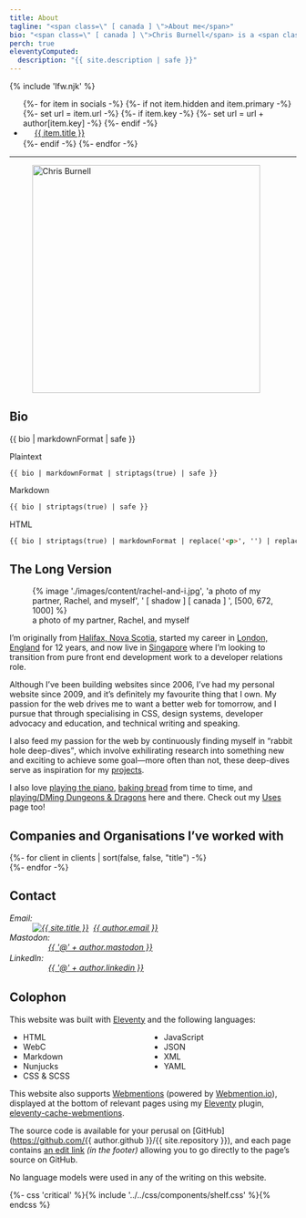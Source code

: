 ```yaml
---
title: About
tagline: "<span class=\" [ canada ] \">About me</span>"
bio: "<span class=\" [ canada ] \">Chris Burnell</span> is a <span class=\" [ canada ] \">Canadian</span> Front End Developer / Software Engineer. He was a passionate volunteer Organiser for the [State of the Browser](https://stateofthebrowser.com) conference from 2018 to 2023, having brought together over 50 leading speakers to the delight of 150+ attendees each year. He’s [“Ravenous for CSS”](https://chrisburnell.com/tag/css/), often found [rabbit-hole deep-diving](https://chrisburnell.com/projects/), and his [Webmention Plugin](https://chrisburnell.com/eleventy-cache-webmentions/) for [Eleventy](https://11ty.dev) helps people connect across the [Fediverse](https://en.wikipedia.org/wiki/Fediverse) and [IndieWeb](https://indieweb.org)."
perch: true
eleventyComputed:
  description: "{{ site.description | safe }}"
---
```


{% include 'lfw.njk' %}

<p hidden><strong>I’ve got a <a href="https://chrisburnell.com/cv/">CV / resumé</a>, if that’s what you’re looking for.</strong></p>

<ul class=" [ cluster  center ] ">
    {%- for item in socials -%}
        {%- if not item.hidden and item.primary -%}
            {%- set url = item.url -%}
            {%- if item.key -%}
                {%- set url = url + author[item.key] -%}
            {%- endif -%}
            <li><a href="{{ url }}"><svg width="20" height="20" aria-hidden="true" focusable="false" style="{% if item.fillHover %}--fill: {{ item.fillHover }}; {% endif %}margin-inline-end: 1ex; vertical-align: middle; margin-block-start: calc(1ex - 1cap);">{% if item.defs %}{{ item.defs | safe }}{% endif %}<use href="#svg--{{ item.title | lower }}"></use></svg>{{ item.title }}</a></li>
        {%- endif -%}
    {%- endfor -%}
</ul>

<hr>

<figure class=" [ overflow ] ">
    <img alt="Chris Burnell" class=" [ shadow ] [ canada ] " src="/images/avatar@4x.jpeg" width="400" height="400">
</figure>

## Bio

{{ bio | markdownFormat | safe }}

<c-details>
<summary>Plaintext</summary>

```text
{{ bio | markdownFormat | striptags(true) | safe }}
```

</c-details>

<c-details>
<summary>Markdown</summary>

```markdown
{{ bio | striptags(true) | safe }}
```

</c-details>

<c-details>
<summary>HTML</summary>

```html
{{ bio | striptags(true) | markdownFormat | replace('<p>', '') | replace('</p>', '') | safe }}
```

</c-details>

## The Long Version

<figure>
    {% image './images/content/rachel-and-i.jpg', 'a photo of my partner, Rachel, and myself', ' [ shadow ] [ canada ] ', [500, 672, 1000] %}
    <figcaption>a photo of my partner, Rachel, and myself</figcaption>
</figure>

I’m originally from [<span class=" [ canada ] ">Halifax, Nova Scotia</span>](https://www.openstreetmap.org/#map=13/44.6463/-63.6162), started my career in [London, England](https://www.openstreetmap.org/#map=10/51.4898/-0.0882) for 12 years, and now live in [Singapore](https://www.openstreetmap.org/#map=14/1.3156/103.9425) where I’m looking to transition from pure front end development work to a developer relations role.

Although I’ve been building websites since 2006, I’ve had my personal website since 2009, and it’s definitely my favourite thing that I own. My passion for the web drives me to want a better web for tomorrow, and I pursue that through specialising in CSS, design systems, developer advocacy and education, and technical writing and speaking.

I also feed my passion for the web by continuously finding myself in <q>rabbit hole deep-dives</q>, which involve exhilirating research into something new and exciting to achieve some goal—more often than not, these deep-dives serve as inspiration for my [projects](https://chrisburnell.com/projects/).

I also love <a href="https://chrisburnell.com/note/1510316111/" title="this link is a joke">playing the piano</a>, [baking bread](https://chrisburnell.com/note/1574856597/) from time to time, and [playing/DMing Dungeons & Dragons](https://chrisburnell.com/projects/#personal-projects) here and there. Check out my [Uses](/uses/) page too!

<h2 id="worked-with">Companies and Organisations I’ve worked with</h2>

<div class=" [ grid ] [ shelf ] [ center ] " style="--min-inline-size: 6em; --gap: var(--size-gap);">
    {%- for client in clients | sort(false, false, "title") -%}
        <article>
            <a href="{{ client.url }}" title="{{ client.title | safe }}" rel="external">
                <img class=" [ interaction-grow{% if client.darkInvert %}  dark-invert-colors{% endif %} ] " src="/images/built/{{ client.image }}" alt="" loading="lazy" decoding="async" style="max-height: 8rem">
            </a>
        </article>
    {%- endfor -%}
</div>

## Contact

<address>
    <dl>
        <dt>Email:</dt>
        <dd><a class=" [ canada ] " href="mailto:{{ author.email }}"><img alt="{{ site.title }}" loading="lazy" decoding="async" src="/images/raven.svg" class="brand-logo" style="margin-inline-end: 1ex;">{{ author.email }}</a></dd>
        <dt>Mastodon:</dt>
        <dd><a class=" [ canada ] " href="https://{{ author.mastodon_domain }}/users/{{ author.mastodon.split('@') | first }}" title="{{ author.name }} on Mastodon"><svg width="20" height="20" aria-hidden="true" focusable="false" style="--fill: #595aff; margin-inline-end: 1ex; vertical-align: middle; margin-block-start: calc(1ex - 1cap);"><use href="#svg--mastodon"></use></svg>{{ '@' + author.mastodon }}</a></dd>
        <dt>LinkedIn:</dt>
        <dd><a class=" [ canada ] " href="https://www.linkedin.com/in/{{ author.linkedin }}" title="{{ author.name }} on LinkedIn"><svg width="20" height="20" aria-hidden="true" focusable="false" style="--fill: #0a66c2; margin-inline-end: 1ex; vertical-align: middle; margin-block-start: calc(1ex - 1cap);"><use href="#svg--linkedin"></use></svg>{{ '@' + author.linkedin }}</a></dd>
    </dl>
</address>

## Colophon

This website was built with [Eleventy](https://11ty.dev) and the following languages:

<ul style="column-count: 2;">
    <li>HTML</li>
    <li>WebC</li>
    <li>Markdown</li>
    <li>Nunjucks</li>
    <li>CSS & SCSS</li>
    <li>JavaScript</li>
    <li>JSON</li>
    <li>XML</li>
    <li>YAML</li>
</ul>

This website also supports [Webmentions](https://indieweb.org/webmention) (powered by [Webmention.io](https://webmention.io)), displayed at the bottom of relevant pages using my [Eleventy](https://11ty.dev) plugin, [eleventy-cache-webmentions](/eleventy-cache-webmentions/).

The source code is available for your perusal on [GitHub](https://github.com/{{ author.github }}/{{ site.repository }}), and each page contains [an edit link](#edit) *(in the footer)* allowing you to go directly to the page’s source on GitHub.

No language models were used in any of the writing on this website.

{%- css 'critical' %}{% include '../../css/components/shelf.css' %}{% endcss %}
